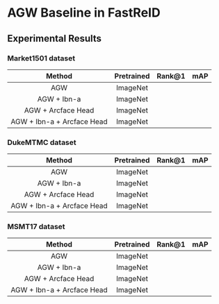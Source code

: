 # AGW Baseline in FastReID

## Experimental Results

### Market1501 dataset

| Method | Pretrained | Rank@1 | mAP |
| :---: | :---: | :---: |:---: |
| AGW |  ImageNet |  | |
| AGW + Ibn-a | ImageNet | |
| AGW + Arcface Head | ImageNet  |  | |
| AGW + Ibn-a + Arcface Head | ImageNet  |  | |

### DukeMTMC dataset

| Method | Pretrained | Rank@1 | mAP |
| :---: | :---: | :---: |:---: |
| AGW |  ImageNet |  | |
| AGW + Ibn-a | ImageNet | |
| AGW + Arcface Head | ImageNet  |  | |
| AGW + Ibn-a + Arcface Head | ImageNet  |  | |

### MSMT17 dataset

| Method | Pretrained | Rank@1 | mAP |
| :---: | :---: | :---: |:---: |
| AGW |  ImageNet |  | |
| AGW + Ibn-a | ImageNet | |
| AGW + Arcface Head | ImageNet  |  | |
| AGW + Ibn-a + Arcface Head | ImageNet  |  | |
